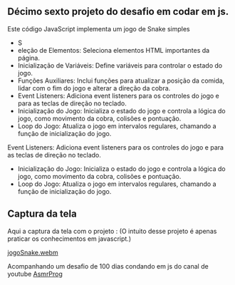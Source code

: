 ## Décimo sexto projeto do desafio em codar em js.
Este código JavaScript implementa um jogo de Snake simples
* S
* eleção de Elementos: Seleciona elementos HTML importantes da página.
* Inicialização de Variáveis: Define variáveis para controlar o estado do jogo.
* Funções Auxiliares: Inclui funções para atualizar a posição da comida, lidar com o fim do jogo e alterar a direção da cobra.
* Event Listeners: Adiciona event listeners para os controles do jogo e para as teclas de direção no teclado.
* Inicialização do Jogo: Inicializa o estado do jogo e controla a lógica do jogo, como movimento da cobra, colisões e pontuação.
*  Loop do Jogo: Atualiza o jogo em intervalos regulares, chamando a função de inicialização do jogo.

 Event Listeners: Adiciona event listeners para os controles do jogo e para as teclas de direção no teclado.
* Inicialização do Jogo: Inicializa o estado do jogo e controla a lógica do jogo, como movimento da cobra, colisões e pontuação.
*  Loop do Jogo: Atualiza o jogo em intervalos regulares, chamando a função de inicialização do jogo.

 
 
 ## Captura da tela
Aqui a captura da tela com o projeto :
(O intuito desse projeto é apenas praticar os conhecimentos em javascript.)

[jogoSnake.webm](https://github.com/77971904/-Desafio-de-codar-em-javascript16/assets/108705247/bdbb610e-fcab-4135-ac3b-9b5d5eeccdff)


Acompanhando um desafio de 100 dias condando em js do canal de youtube <a href="youtube.com/channel/UCJqXkOwrq7uBn-sn_Fvce9Q?sub_confirmation=1">AsmrProg</a>
